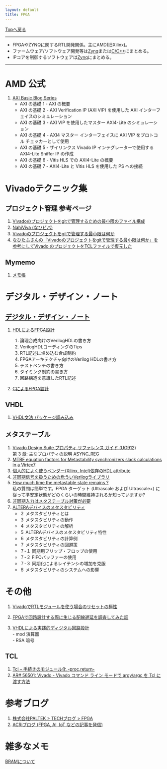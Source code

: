 ```yaml
---
layout: default
title: FPGA
---
```

<!-- ---------------------------------------------------------------------------------------------------- -->
<!-- ヘッダ部 -->
<div class="column-one">
<!-- ---------------------------------------------------------------------------------------------------- -->

  [Topへ戻る](../index.md)

  --------------------------------------------------------------------------
  - FPGAやZYNQに関するRTL開発関係。主にAMD(旧Xilinx)。  
  - ファームウェア/ソフトウェア開発等は[Zynq](../Zynq/Zynq.md)または[C/C++](../C_Cplusplus/C_Cplusplus.md)にまとめる。  
  - IPコアを制御するソフトウェアは[Zynq](../Zynq/Zynq.md)にまとめる。
  
  --------------------------------------------------------------------------
</div>
<!-- ---------------------------------------------------------------------------------------------------- -->
<!-- セクション -->
<div class="column-one">
<!-- ---------------------------------------------------------------------------------------------------- -->

# AMD 公式
  <!-- left--------------------------------- -->
  <div class="column-left">
  
  1. <a href="https://support.xilinx.com/s/question/0D52E00006xR6q3SAC/axi-basic-blog-series?language=ja" target="_blank">AXI Basic Blog Series</a>	
     - AXI の基礎 1 - AXI の概要 
     - AXI の基礎 2 - AXI Verification IP (AXI VIP) を使用した AXI インターフェイスのシミュレーション 
     - AXI の基礎 3 - AXI VIP を使用したマスター AXI4-Lite のシミュレーション 
     - AXI の基礎 4 - AXI4 マスター インターフェイスに AXI VIP をプロトコル チェッカーとして使用 
     - AXI の基礎 5 - ザイリンクス Vivado IP インテグレーターで使用する AXI4-Lite Sniffer IP の作成 
     - AXI の基礎 6 - Vitis HLS での AXI4-Lite の概要
     - AXI の基礎 7 - AXI4-Lite と Vitis HLS を使用した PS への接続 

  </div>
  <!-- right--------------------------------- -->
  <div class="column-right">

  </div>
</div>

<!-- ---------------------------------------------------------------------------------------------------- -->
<!-- セクション -->
<div class="column-one">
<!-- ---------------------------------------------------------------------------------------------------- -->

# Vivadoテクニック集
  <!-- left--------------------------------- -->
  <div class="column-left">
  
  ## プロジェクト管理 参考ページ
  1. <a href="https://qiita.com/nahitafu/items/b8bfee046b197c0fb833" target="_blank">Vivadoのプロジェクトをgitで管理するための最小限のファイル構成</a>	
  1. <a href="https://github.com/tokuden/NahiViva" target="_blank">NahiViva (なひビバ)</a>	
  1. <a href="http://nahitafu.cocolog-nifty.com/nahitafu/2019/05/post-60422b.html" target="_blank">Vivadoのプロジェクトをgitで管理する最小限は何か</a>	  
  1. <a href="https://marsee101.blog.fc2.com/blog-entry-4545.html" target="_blank">なひたふさんの「Vivadoのプロジェクトをgitで管理する最小限は何か」を参考にしてVivado のプロジェクトをTCLファイルで復元した</a>	  

  </div>
  <!-- right--------------------------------- -->
  <div class="column-right">

  ## Mymemo
  1. [メモ帳](Vivado_manage_prg.md)
  </div>
</div>

<!-- ---------------------------------------------------------------------------------------------------- -->
<!-- セクション -->
<div class="column-one">
<!-- ---------------------------------------------------------------------------------------------------- -->

# デジタル・デザイン・ノート
  <!-- left--------------------------------- -->
  <div class="column-left">

  ## <a href="http://zakii.la.coocan.jp/index.htm" target="_blank">デジタル・デザイン・ノート</a>
  1. <a href="http://zakii.la.coocan.jp/hdl/index.htm" target="_blank">HDLによるFPGA設計</a>	
     1. 論理合成向けのVerilogHDLの書き方
     2. VerilogHDLコーディングのTips
     3. RTL記述に埋め込む合成制約
     4. FPGAアーキテクチャ向けのVerilog HDLの書き方
     5. テストベンチの書き方
     6. タイミング制約の書き方
     7. 回路構造を意識したRTL記述

  2. <a href="http://zakii.la.coocan.jp/hls/index.htm" target="_blank">CによるFPGA設計</a>	

  ## VHDL
  1. <a href="https://tetsufuku-blog.com/vhdl-package/" target="_blank">VHDL文法 パッケージ読み込み</a>	

  </div>
  <!-- right--------------------------------- -->
  <div class="column-right">

  ## メタステーブル  
  1. <a href="https://docs.xilinx.com/v/u/ja-JP/ug912-vivado-properties" target="_blank">Vivado Design Suite プロパティ リファレンス ガイド (UG912)</a>  
    第 3 章: 主なプロパティの説明 ASYNC_REG
  1. <a href="https://support.xilinx.com/s/question/0D52E00006hpZnVSAU/mtbf-equation-factors-for-metastability-synchronizers-slack-calculations-in-a-virtex7?language=ja" target="_blank">MTBF equation factors for Metastability synchronizers slack calculations in a Virtex7</a>  
  1. <a href="https://qiita.com/nv-h/items/3968f033404ca7e3704b" target="_blank">個人的によく使うベンダー(Xilinx, Intel)依存のHDL attribute</a>  
  1. <a href="https://dora.bk.tsukuba.ac.jp/~takeuchi/?%E9%9B%BB%E6%B0%97%E5%9B%9E%E8%B7%AF%2FHDL%2F%E9%9D%9E%E5%90%8C%E6%9C%9F%E4%BF%A1%E5%8F%B7%E3%82%92%E6%89%B1%E3%81%86%E3%81%9F%E3%82%81%E3%81%AE%E5%8D%B1%E3%81%86%E3%81%84Verilog%E3%83%A9%E3%82%A4%E3%83%96%E3%83%A9%E3%83%AA" target="_blank">非同期信号を扱うための危ういVerilogライブラリ</a>  
  1. <a href="https://support.xilinx.com/s/question/0D52E00006hphbiSAA/how-much-time-the-metastable-state-remains-?language=ja" target="_blank">How much time the metastable state remains ?</a>  
    私の質問は簡単です。FPGA ターゲット (Ultrascale および Ultrascale\+) に従って準安定状態がどのくらいの時間維持されるか知っていますか?
  1. <a href="https://www.wti.jp/contents/blog/blog210106.htm" target="_blank">非同期入力はメタステーブル対策が必要</a>  
  1. <a href="https://www.macnica.co.jp/business/semiconductor/articles/pdf/ELS0320_S000_10__1.pdf" target="_blank">ALTERAデバイスのメタスタビリティ</a>  
     - ２ メタスタビリティとは 
     - ３ メタスタビリティの動作 
     - ４ メタスタビリティの解析 
     - ５ ALTERAデバイスのメタスタビリティ特性 
     - ６ メタスタビリティの計算例 
     - ７ メタスタビリティの回避策 
     - ７-１ 同期用フリップ・フロップの使用 
     - ７-２ FIFOバッファーの使用
     - ７-３ 同期化によるレイテンシの増加を克服 
     - ８ メタスタビリティのシステムへの影響
    
  </div>




</div>
<!-- ---------------------------------------------------------------------------------------------------- -->
<!-- セクション -->
<div class="column-one">
<!-- ---------------------------------------------------------------------------------------------------- -->

# その他
  <!-- left--------------------------------- -->
  <div class="column-left">

  1. <a href="https://qiita.com/nahitafu/items/5bebc70c2fe14bed28dc" target="_blank">VivadoでRTLモジュールを使う場合のリセットの極性</a>	
  1. <a href="https://qiita.com/sttn/items/1c5385516e22a829c218" target="_blank">FPGAで回路設計する際に生じる配線遅延を調査してみた話</a>	

  1. <a href="https://www.cqpub.co.jp/dwm/contest/2001/dwm003700621.pdf" target="_blank">VHDLによる実践的ディジタル回路設計</a>	  
    - mod 演算器  
    - RSA 暗号

  ## TCL
  1. <a href="https://blog.it-see.net/it-dokata/tcl-tk/proc/" target="_blank">Tcl – 手続きのモジュール化 -proc,return-</a>	
  1. <a href="https://support.xilinx.com/s/article/56501?language=ja" target="_blank">AR# 56501: Vivado - Vivado コマンド ライン モードで argv/argc を Tcl に渡す方法</a>	



  </div>
  <!-- right--------------------------------- -->
  <div class="column-right">

  </div>
</div>

<!-- ---------------------------------------------------------------------------------------------------- -->
<!-- セクション -->
<div class="column-one">
<!-- ---------------------------------------------------------------------------------------------------- -->

  # 参考ブログ
  <!-- left--------------------------------- -->
  <div class="column-left">

  1. <a href="https://www.paltek.co.jp/techblog/tag/fpga" target="_blank">株式会社PALTEK > TECHブログ > FPGA</a>	
  1. <a href="https://www.acri.c.titech.ac.jp/wordpress/" target="_blank">ACRiブログ (FPGA, AI, IoT などの記事を発信)</a>	

  </div>
  <!-- right--------------------------------- -->
  <div class="column-right">
  </div>
</div>

<!-- ---------------------------------------------------------------------------------------------------- -->
<!-- セクション -->
<div class="column-one">
<!-- ---------------------------------------------------------------------------------------------------- -->

  # 雑多なメモ
  <!-- left--------------------------------- -->
  <div class="column-left">

  [BRAMについて](BRAM/bram.md)


  
  </div>
  </div>
  <!-- right--------------------------------- -->
  <div class="column-right">
  </div>
</div>
